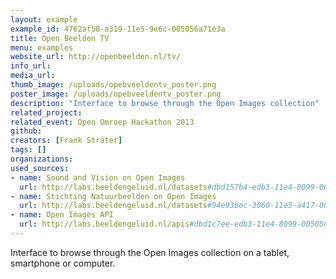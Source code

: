 ```yaml
---
layout: example
example_id: 4762af58-a319-11e5-9e6c-005056a71e3a
title: Open Beelden TV
menu: examples
website_url: http://openbeelden.nl/tv/
info_url: 
media_url: 
thumb_image: /uploads/opebveeldentv_poster.png
poster_image: /uploads/opebveeldentv_poster.png
description: "Interface to browse through the Open Images collection"
related_project: 
related_event: Open Omroep Hackathon 2013
github: 
creators: [Frank Sträter]
tags: []
organizations: 
used_sources: 
- name: Sound and Vision on Open Images
  url: http://labs.beeldengeluid.nl/datasets#dbd157b4-edb3-11e4-8099-005056a71e3a
- name: Stichting Natuurbeelden on Open Images
  url: http://labs.beeldengeluid.nl/datasets#94e93bec-3060-11e5-a417-005056a71e3a
- name: Open Images API
  url: http://labs.beeldengeluid.nl/apis#dbd1c7ee-edb3-11e4-8099-005056a71e3a
---
```


Interface to browse through the Open Images collection on a tablet, smartphone or computer.
